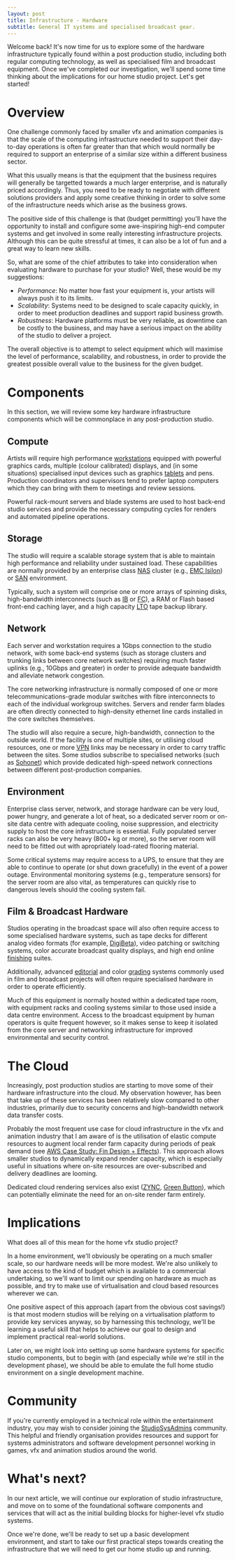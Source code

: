 ```yaml
---
layout: post
title: Infrastructure - Hardware
subtitle: General IT systems and specialised broadcast gear. 
---
```


Welcome back! It's now time for us to explore some of the hardware infrastructure typically found within a post production studio, including both regular computing technology, as well as specialised film and broadcast equipment. Once we've completed our investigation, we'll spend some time thinking about the implications for our home studio project. Let's get started!

# Overview 

One challenge commonly faced by smaller vfx and animation companies is that the scale of the computing infrastructure needed to support their day-to-day operations is often far greater than that which would normally be required to support an enterprise of a similar size within a different business sector. 

What this usually means is that the equipment that the business requires will generally be targetted towards a much larger enterprise, and is naturally priced accordingly. Thus, you need to be ready to negotiate with different solutions providers and apply some creative thinking in order to solve some of the infrastructure needs which arise as the business grows.

The positive side of this challenge is that (budget permitting) you'll have the opportunity to install and configure some awe-inspiring high-end computer systems and get involved in some really interesting infrastructure projects. Although this can be quite stressful at times, it can also be a lot of fun and a great way to learn new skills.

So, what are some of the chief attributes to take into consideration when evaluating hardware to purchase for your studio? Well, these would be my suggestions:

 - *Performance*: No matter how fast your equipment is, your artists will always push it to its limits.
 - *Scalability*: Systems need to be designed to scale capacity quickly, in order to meet production deadlines and support rapid business growth.
 - *Robustness*: Hardware platforms must be very reliable, as downtime can be costly to the business, and may have a serious impact on the ability of the studio to deliver a project.

The overall objective is to attempt to select equipment which will maximise the level of performance, scalability, and robustness, in order to provide the greatest possible overall value to the business for the given budget. 

# Components

In this section, we will review some key hardware infrastructure components which will be commonplace in any post-production studio.

## Compute

Artists will require high performance <a href="http://www8.hp.com/us/en/workstations/overview.html">workstations</a> equipped with powerful graphics cards, multiple (colour calibrated) displays, and (in some situations) specialised input devices such as graphics <a href="http://www.wacom.com/en-us/products">tablets</a> and pens. Production coordinators and supervisors tend to prefer laptop computers which they can bring with them to meetings and review sessions. 

Powerful rack-mount servers and blade systems are used to host back-end studio services and provide the necessary computing cycles for renders and automated pipeline operations. 

## Storage

The studio will require a scalable storage system that is able to maintain high performance and reliability under sustained load. These capabilities are normally provided by an enterprise class <a href="https://en.wikipedia.org/wiki/Network-attached_storage">NAS</a> cluster (e.g., <a href="https://en.wikipedia.org/wiki/EMC_Isilon">EMC Isilon</a>) or <a href="https://en.wikipedia.org/wiki/Storage_area_network">SAN</a> environment. 

Typically, such a system will comprise one or more arrays of spinning disks, high-bandwidth interconnects (such as <a href="https://en.wikipedia.org/wiki/InfiniBand">IB</a> or <a href="https://en.wikipedia.org/wiki/Fibre_Channel">FC</a>), a RAM or Flash based front-end caching layer, and a high capacity <a href="https://en.wikipedia.org/wiki/Linear_Tape-Open">LTO</a> tape backup library.

## Network

Each server and workstation requires a 1Gbps connection to the studio network, with some back-end systems (such as storage clusters and trunking links between core network switches) requiring much faster uplinks (e.g., 10Gbps and greater) in order to provide adequate bandwidth and alleviate network congestion. 

The core networking infrastructure is normally composed of one or more telecommunications-grade modular switches with fibre interconnects to each of the individual workgroup switches. Servers and render farm blades are often directly connected to high-density ethernet line cards installed in the core switches themselves.

The studio will also require a secure, high-bandwidth, connection to the outside world. If the facility is one of multiple sites, or utilising cloud resources, one or more <a href="https://en.wikipedia.org/wiki/Virtual_private_network">VPN</a> links may be necessary in order to carry traffic between the sites. Some studios subscribe to specialised networks (such as <a href="https://en.wikipedia.org/wiki/Sohonet">Sohonet</a>) which provide dedicated high-speed network connections between different post-production companies.

## Environment

Enterprise class server, network, and storage hardware can be very loud, power hungry, and generate a lot of heat, so a dedicated server room or on-site data centre with adequate cooling, noise suppression, and electricity supply to host the core infrastructure is essential. Fully populated server racks can also be very heavy (800+ kg or more), so the server room will need to be fitted out with apropriately load-rated flooring material.

Some critical systems may require access to a <a hef="https://en.wikipedia.org/wiki/Uninterruptible_power_supply">UPS</a>, to ensure that they are able to continue to operate (or shut down gracefully) in the event of a power outage. Environmental monitoring systems (e.g., temperature sensors) for the server room are also vital, as temperatures can quickly rise to dangerous levels should the cooling system fail.

## Film & Broadcast Hardware 

Studios operating in the broadcast space will also often require access to some specialised hardware systems, such as tape decks for different analog video formats (for example, <a href="https://en.wikipedia.org/wiki/Betacam">DigiBeta</a>), video patching or switching systems, color accurate broadcast quality displays, and high end online <a href="https://www.autodesk.com/products/flame/overview">finishing</a> suites. 

Additionally, advanced <a href="http://www.avid.com/media-composer">editorial</a> and color <a href="https://www.blackmagicdesign.com/products/davinciresolve/">grading</a> systems commonly used in film and broadcast projects will often require specialised hardware in order to operate efficiently.

Much of this equipment is normally hosted within a dedicated tape room, with equipment racks and cooling systems similar to those used inside a data centre environment. Access to the broadcast equipment by human operators is quite frequent however, so it makes sense to keep it isolated from the core server and networking infrastructure for improved environmental and security control.

# The Cloud

Increasingly, post production studios are starting to move some of their hardware infrastructure into the cloud. My observation however, has been that take up of these services has been relatively slow compared to other industries, primarily due to security concerns and high-bandwidth network data transfer costs.

Probably the most frequent use case for cloud infrastructure in the vfx and animation industry that I am aware of is the utilisation of elastic compute resources to augment local render farm capacity during periods of peak demand (see <a href="https://aws.amazon.com/solutions/case-studies/fin-design-effects/">AWS Case Study: Fin Design + Effects</a>). This approach allows smaller studios to dynamically expand render capacity, which is especially useful in situations where on-site resources are over-subscribed and delivery deadlines are looming.

Dedicated cloud rendering services also exist (<a href="https://www.zyncrender.com/">ZYNC</a>, <a href="https://en.wikipedia.org/wiki/GreenButton">Green Button</a>), which can potentially eliminate the need for an on-site render farm entirely.

# Implications

What does all of this mean for the home vfx studio project? 

In a home environment, we'll obviously be operating on a much smaller scale, so our hardware needs will be more modest. We're also unlikely to have access to the kind of budget which is available to a commercial undertaking, so we'll want to limit our spending on hardware as much as possible, and try to make use of virtualisation and cloud based resources wherever we can.

One positive aspect of this approach (apart from the obvious cost savings!) is that most modern studios will be relying on a virtualisation platform to provide key services anyway, so by harnessing this technology, we'll be learning a useful skill that helps to achieve our goal to design and implement practical real-world solutions.

Later on, we might look into setting up some hardware systems for specific studio components, but to begin with (and especially while we're still in the development phase), we should be able to emulate the full home studio environment on a single development machine.

# Community

If you're currently employed in a technical role within the entertainment industry, you may wish to consider joining the <a href="http://studiosysadmins.com/">StudioSysAdmins</a> community. This helpful and friendly organisation provides resources and support for systems administrators and software development personnel working in games, vfx and animation studios around the world. 

# What's next?

In our next article, we will continue our exploration of studio infrastructure, and move on to some of the foundational software components and services that will act as the initial building blocks for higher-level vfx studio systems.

Once we're done, we'll be ready to set up a basic development environment, and start to take our first practical steps towards creating the infrastructure that we will need to get our home studio up and running. 
